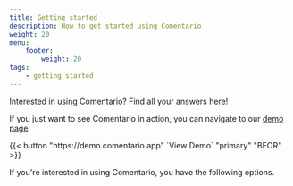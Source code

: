 ```yaml
---
title: Getting started
description: How to get started using Comentario
weight: 20
menu:
    footer:
        weight: 20
tags:
    - getting started
---
```


Interested in using Comentario? Find all your answers here!

<!--more-->

If you just want to see Comentario in action, you can navigate to our [demo page](https://demo.comentario.app).

<p>
{{< button "https://demo.comentario.app" `View Demo<i class="fas fa-external-link ms-2"></i>` "primary" "BFOR" >}}
</p>

If you're interested in using Comentario, you have the following options.
